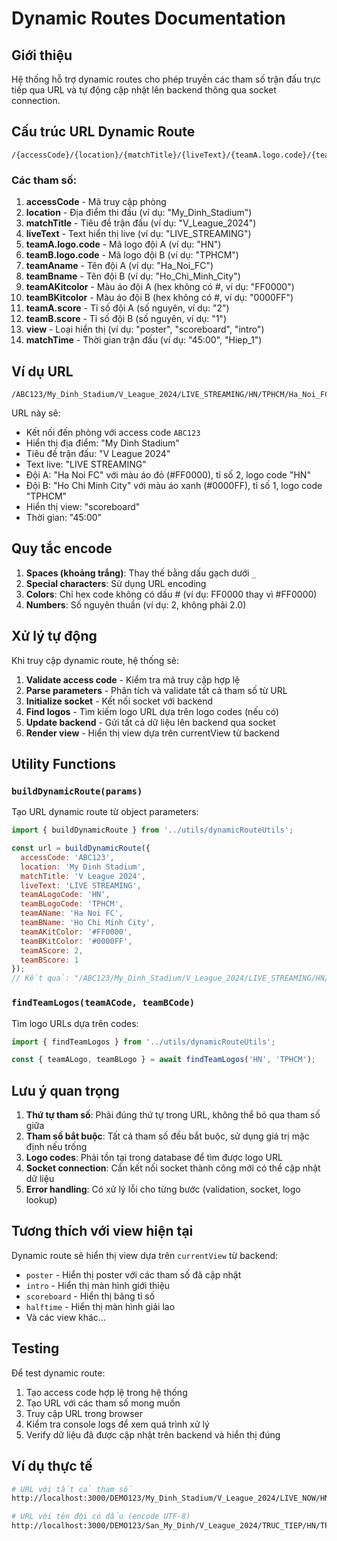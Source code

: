 # Dynamic Routes Documentation

## Giới thiệu

Hệ thống hỗ trợ dynamic routes cho phép truyền các tham số trận đấu trực tiếp qua URL và tự động cập nhật lên backend thông qua socket connection.

## Cấu trúc URL Dynamic Route

```
/{accessCode}/{location}/{matchTitle}/{liveText}/{teamA.logo.code}/{teamB.logo.code}/{teamAname}/{teamBname}/{teamAKitcolor}/{teamBKitcolor}/{teamA.score}/{teamB.score}/{view}/{matchTime}
```

### Các tham số:

1. **accessCode** - Mã truy cập phòng
2. **location** - Địa điểm thi đấu (ví dụ: "My_Dinh_Stadium")
3. **matchTitle** - Tiêu đề trận đấu (ví dụ: "V_League_2024")
4. **liveText** - Text hiển thị live (ví dụ: "LIVE_STREAMING")
5. **teamA.logo.code** - Mã logo đội A (ví dụ: "HN")
6. **teamB.logo.code** - Mã logo đội B (ví dụ: "TPHCM")
7. **teamAname** - Tên đội A (ví dụ: "Ha_Noi_FC")
8. **teamBname** - Tên đội B (ví dụ: "Ho_Chi_Minh_City")
9. **teamAKitcolor** - Màu áo đội A (hex không có #, ví dụ: "FF0000")
10. **teamBKitcolor** - Màu áo đội B (hex không có #, ví dụ: "0000FF")
11. **teamA.score** - Tỉ số đội A (số nguyên, ví dụ: "2")
12. **teamB.score** - Tỉ số đội B (số nguyên, ví dụ: "1")
13. **view** - Loại hiển thị (ví dụ: "poster", "scoreboard", "intro")
14. **matchTime** - Thời gian trận đấu (ví dụ: "45:00", "Hiep_1")

## Ví dụ URL

```
/ABC123/My_Dinh_Stadium/V_League_2024/LIVE_STREAMING/HN/TPHCM/Ha_Noi_FC/Ho_Chi_Minh_City/FF0000/0000FF/2/1/scoreboard/45:00
```

URL này sẽ:
- Kết nối đến phòng với access code `ABC123`
- Hiển thị địa điểm: "My Dinh Stadium"
- Tiêu đề trận đấu: "V League 2024"
- Text live: "LIVE STREAMING"
- Đội A: "Ha Noi FC" với màu áo đỏ (#FF0000), tỉ số 2, logo code "HN"
- Đội B: "Ho Chi Minh City" với màu áo xanh (#0000FF), tỉ số 1, logo code "TPHCM"
- Hiển thị view: "scoreboard"
- Thời gian: "45:00"

## Quy tắc encode

1. **Spaces (khoảng trắng)**: Thay thế bằng dấu gạch dưới `_`
2. **Special characters**: Sử dụng URL encoding
3. **Colors**: Chỉ hex code không có dấu # (ví dụ: FF0000 thay vì #FF0000)
4. **Numbers**: Số nguyên thuần (ví dụ: 2, không phải 2.0)

## Xử lý tự động

Khi truy cập dynamic route, hệ thống sẽ:

1. **Validate access code** - Kiểm tra mã truy cập hợp lệ
2. **Parse parameters** - Phân tích và validate tất cả tham số từ URL
3. **Initialize socket** - Kết nối socket với backend
4. **Find logos** - Tìm kiếm logo URL dựa trên logo codes (nếu có)
5. **Update backend** - Gửi tất cả dữ liệu lên backend qua socket
6. **Render view** - Hiển thị view dựa trên currentView từ backend

## Utility Functions

### `buildDynamicRoute(params)`
Tạo URL dynamic route từ object parameters:

```javascript
import { buildDynamicRoute } from '../utils/dynamicRouteUtils';

const url = buildDynamicRoute({
  accessCode: 'ABC123',
  location: 'My Dinh Stadium',
  matchTitle: 'V League 2024',
  liveText: 'LIVE STREAMING',
  teamALogoCode: 'HN',
  teamBLogoCode: 'TPHCM',
  teamAName: 'Ha Noi FC',
  teamBName: 'Ho Chi Minh City',
  teamAKitColor: '#FF0000',
  teamBKitColor: '#0000FF',
  teamAScore: 2,
  teamBScore: 1
});
// Kết quả: "/ABC123/My_Dinh_Stadium/V_League_2024/LIVE_STREAMING/HN/TPHCM/Ha_Noi_FC/Ho_Chi_Minh_City/FF0000/0000FF/2/1"
```

### `findTeamLogos(teamACode, teamBCode)`
Tìm logo URLs dựa trên codes:

```javascript
import { findTeamLogos } from '../utils/dynamicRouteUtils';

const { teamALogo, teamBLogo } = await findTeamLogos('HN', 'TPHCM');
```

## Lưu ý quan trọng

1. **Thứ tự tham số**: Phải đúng thứ tự trong URL, không thể bỏ qua tham số giữa
2. **Tham số bắt buộc**: Tất cả tham số đều bắt buộc, sử dụng giá trị mặc định nếu trống
3. **Logo codes**: Phải tồn tại trong database để tìm được logo URL
4. **Socket connection**: Cần kết nối socket thành công mới có thể cập nhật dữ liệu
5. **Error handling**: Có xử lý lỗi cho từng bước (validation, socket, logo lookup)

## Tương thích với view hiện tại

Dynamic route sẽ hiển thị view dựa trên `currentView` từ backend:
- `poster` - Hiển thị poster với các tham số đã cập nhật
- `intro` - Hiển thị màn hình giới thiệu
- `scoreboard` - Hiển thị bảng tỉ số
- `halftime` - Hiển thị màn hình giải lao
- Và các view khác...

## Testing

Để test dynamic route:

1. Tạo access code hợp lệ trong hệ thống
2. Tạo URL với các tham số mong muốn
3. Truy cập URL trong browser
4. Kiểm tra console logs để xem quá trình xử lý
5. Verify dữ liệu đã được cập nhật trên backend và hiển thị đúng

## Ví dụ thực tế

```bash
# URL với tất cả tham số
http://localhost:3000/DEMO123/My_Dinh_Stadium/V_League_2024/LIVE_NOW/HN/TPHCM/Ha_Noi_FC/Ho_Chi_Minh_City/FF0000/0000FF/2/1

# URL với tên đội có dấu (encode UTF-8)
http://localhost:3000/DEMO123/San_My_Dinh/V_League_2024/TRUC_TIEP/HN/TPHCM/H%C3%A0_N%E1%BB%99i_FC/TP_H%E1%BB%93_Ch%C3%AD_Minh/FF0000/0000FF/3/2
```
